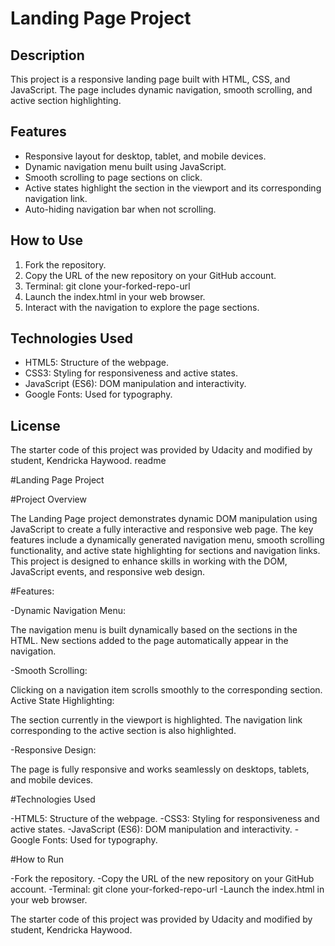 # Landing Page Project

## Description
This project is a responsive landing page built with HTML, CSS, and JavaScript. The page includes dynamic navigation, smooth scrolling, and active section highlighting.

## Features
- Responsive layout for desktop, tablet, and mobile devices.
- Dynamic navigation menu built using JavaScript.
- Smooth scrolling to page sections on click.
- Active states highlight the section in the viewport and its corresponding navigation link.
- Auto-hiding navigation bar when not scrolling.

## How to Use
1. Fork the repository.
2. Copy the URL of the new repository on your GitHub account.
3. Terminal: git clone your-forked-repo-url
4. Launch the index.html in your web browser.
5. Interact with the navigation to explore the page sections.

## Technologies Used

- HTML5: Structure of the webpage.
- CSS3: Styling for responsiveness and active states.
- JavaScript (ES6): DOM manipulation and interactivity.
- Google Fonts: Used for typography.

## License
The starter code of this project was provided by Udacity and modified by student, Kendricka Haywood.
readme

#Landing Page Project

#Project Overview

The Landing Page project demonstrates dynamic DOM manipulation using JavaScript to create a fully interactive and responsive web page. The key features include a dynamically generated navigation menu, smooth scrolling functionality, and active state highlighting for sections and navigation links. This project is designed to enhance skills in working with the DOM, JavaScript events, and responsive web design.

#Features:

-Dynamic Navigation Menu:

The navigation menu is built dynamically based on the sections in the HTML.
New sections added to the page automatically appear in the navigation.

-Smooth Scrolling:

Clicking on a navigation item scrolls smoothly to the corresponding section.
Active State Highlighting:

The section currently in the viewport is highlighted.
The navigation link corresponding to the active section is also highlighted.

-Responsive Design:

The page is fully responsive and works seamlessly on desktops, tablets, and mobile devices.

#Technologies Used

-HTML5: Structure of the webpage.
-CSS3: Styling for responsiveness and active states.
-JavaScript (ES6): DOM manipulation and interactivity.
-Google Fonts: Used for typography.

#How to Run

-Fork the repository.
-Copy the URL of the new repository on your GitHub account.
-Terminal: git clone your-forked-repo-url
-Launch the index.html in your web browser.

The starter code of this project was provided by Udacity and modified by student, Kendricka Haywood.